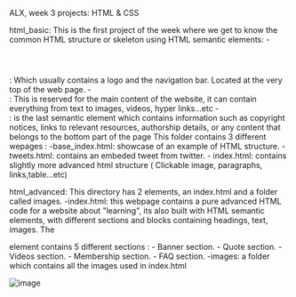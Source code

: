 ALX, week 3 projects: HTML & CSS

html_basic:
This is the first project of the week where we get to know the common HTML structure or skeleton using HTML semantic elements: 
      -<header></header>: Which usually contains a logo and the navigation bar. Located at the very top of the web page.
      -<main></main>: This is reserved for the main content of the website, it can contain everything from text to images, videos, hyper links...etc
      -<footer></footer>: is the last semantic element which contains information such as copyright notices, links to relevant resources, authorship details, or any content that belongs to the bottom part of the page
This folder contains 3 different wepages : 
      -base_index.html: showcase of an example of HTML structure.
      -tweets.html: contains an embeded tweet from twitter.
      - index.html: contains slightly more advanced html structure ( Clickable image, paragraphs, links,table...etc)

html_advanced:
This directory has 2 elements, an index.html and a folder called images.
      -index.html: this webpage contains a pure advanced HTML code for a website about "learning", its also built with HTML semantic elements, with different sections and blocks containing headings, text, images.
       The <main></main> element contains 5 different sections : 
                - Banner section.
                - Quote section.
                - Videos section.
                - Membership section.
                - FAQ section.
      -images: a folder which contains all the images used in index.html

![image](https://github.com/Seemow/alx_html_css/assets/129432903/b8fec627-e749-4459-936c-5404c8e283fb)
